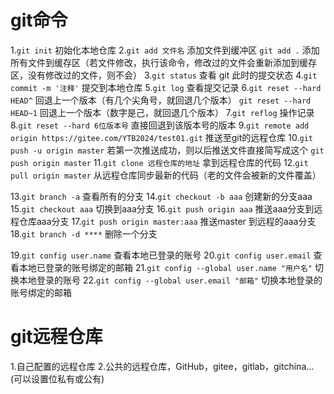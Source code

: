 # git命令
1.`git init` 初始化本地仓库
2.`git add 文件名` 添加文件到缓冲区
  `git add .` 添加所有文件到缓存区（若文件修改，执行该命令，修改过的文件会重新添加到缓存区，没有修改过的文件，则不会）
3.`git status` 查看 git 此时的提交状态
4.`git commit -m '注释'` 提交到本地仓库
5.`git log` 查看提交记录
6.`git reset --hard HEAD^` 回退上一个版本（有几个尖角号，就回退几个版本）
  `git reset --hard HEAD~1` 回退上一个版本（数字是己，就回退几个版本）
7.`git reflog` 操作记录
8.`git reset --hard 6位版本号` 直接回退到该版本号的版本
9.`git remote add origin https://gitee.com/YTB2024/test01.git` 推送至git的远程仓库
10.`git push -u origin master` 若第一次推送成功，则以后推送文件直接简写成这个
  `git push origin master`
11.`git clone 远程仓库的地址` 拿到远程仓库的代码
12.`git pull origin master` 从远程仓库同步最新的代码（老的文件会被新的文件覆盖）

13.`git branch -a` 查看所有的分支
14.`git checkout -b aaa` 创建新的分支aaa
15.`git checkout aaa` 切换到aaa分支
16.`git push origin aaa` 推送aaa分支到远程仓库aaa分支
17.`git push origin master:aaa` 推送master 到远程的aaa分支
18.`git branch -d ****` 删除一个分支

19.`git config user.name` 查看本地已登录的账号
20.`git config user.email` 查看本地已登录的账号绑定的邮箱
21.`git config --global user.name "用户名"` 切换本地登录的账号
22.`git config --global user.email "邮箱"` 切换本地登录的账号绑定的邮箱

# git远程仓库
1.自己配置的远程仓库
2.公共的远程仓库，GitHub，gitee，gitlab，gitchina...(可以设置位私有或公有)